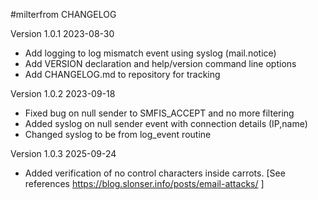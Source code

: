 #milterfrom CHANGELOG

Version 1.0.1  2023-08-30

* Add logging to log mismatch event using syslog (mail.notice)
* Add VERSION declaration and help/version command line options
* Add CHANGELOG.md to repository for tracking

Version 1.0.2  2023-09-18

* Fixed bug on null sender to SMFIS_ACCEPT and no more filtering
* Added syslog on null sender event with connection details (IP,name)
* Changed syslog to be from log_event routine

Version 1.0.3 2025-09-24
* Added verification of no control characters inside carrots.
[See references https://blog.slonser.info/posts/email-attacks/ ]
